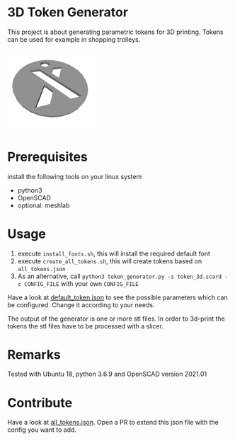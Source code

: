 # 3D Token Generator
This project is about generating parametric tokens for 3D printing. Tokens can be used for example in shopping trolleys.

<img src="example.png" alt="example token" width="200"/>


# Prerequisites
install the following tools on your linux system
* python3
* OpenSCAD
* optional: meshlab


# Usage
1. execute `install_fonts.sh`, this will install the required default font
2. execute `create_all_tokens.sh`, this will create tokens based on `all_tokens.json`
3. As an alternative, call `python3 token_generator.py -s token_3d.scard -c CONFIG_FILE` with your own `CONFIG_FILE`

Have a look at [default_token.json]() to see the possible parameters which can be configured. Change it according to your needs.

The output of the generator is one or more stl files. In order to 3d-print the tokens the stl files have to be processed with a slicer.


# Remarks
Tested with Ubuntu 18, python 3.6.9 and OpenSCAD version 2021.01


# Contribute
Have a look at [all_tokens.json](). Open a PR to extend this json file with the config you want to add.
